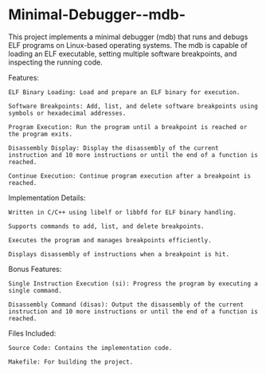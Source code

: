 # Minimal-Debugger--mdb-
This project implements a minimal debugger (mdb) that runs and debugs ELF programs on Linux-based operating systems. The mdb is capable of loading an ELF executable, setting multiple software breakpoints, and inspecting the running code.

Features:

    ELF Binary Loading: Load and prepare an ELF binary for execution.
    
    Software Breakpoints: Add, list, and delete software breakpoints using symbols or hexadecimal addresses.
    
    Program Execution: Run the program until a breakpoint is reached or the program exits.
    
    Disassembly Display: Display the disassembly of the current instruction and 10 more instructions or until the end of a function is reached.
    
    Continue Execution: Continue program execution after a breakpoint is reached.

Implementation Details:

    Written in C/C++ using libelf or libbfd for ELF binary handling.
    
    Supports commands to add, list, and delete breakpoints.
    
    Executes the program and manages breakpoints efficiently.
    
    Displays disassembly of instructions when a breakpoint is hit.

Bonus Features:

    Single Instruction Execution (si): Progress the program by executing a single command.
    
    Disassembly Command (disas): Output the disassembly of the current instruction and 10 more instructions or until the end of a function is reached.

Files Included:

    Source Code: Contains the implementation code.
    
    Makefile: For building the project.

